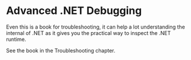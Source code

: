 # Advanced .NET Debugging

Even this is a book for troubleshooting, it can help a lot understanding the internal of .NET as it gives you the practical way to inspect the .NET runtime.

See the book in the Troubleshooting chapter.

